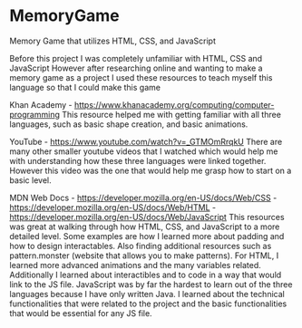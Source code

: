 # MemoryGame
Memory Game that utilizes HTML, CSS, and JavaScript

Before this project I was completely unfamiliar with HTML, CSS and JavaScript
However after researching online and wanting to make a memory game as a project I used these resources to teach myself this language so that I could make this game

Khan Academy - https://www.khanacademy.org/computing/computer-programming
This resource helped me with getting familiar with all three languages, such as basic shape creation, and basic animations.

YouTube - https://www.youtube.com/watch?v=_GTMOmRrqkU
There are many other smaller youtube videos that I watched which would help me with understanding how these three languages were linked together. However this video was the one that would help me grasp how to start on a basic level.

MDN Web Docs - https://developer.mozilla.org/en-US/docs/Web/CSS - https://developer.mozilla.org/en-US/docs/Web/HTML - https://developer.mozilla.org/en-US/docs/Web/JavaScript
This resources was great at walking through how HTML, CSS, and JavaScript to a more detailed level. Some examples are how I learned more about padding and how to design interactables. Also finding additional resources such as pattern.monster (website that allows you to make patterns). For HTML, I learned more advanced animations and the many variables related. Additionally I learned about interactibles and to code in a way that would link to the JS file. JavaScript was by far the hardest to learn out of the three languages because I have only written Java. I learned about the technical functionalities that were related to the project and the basic functionalities that would be essential for any JS file.

